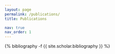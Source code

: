 ```yaml
---
layout: page
permalink: /publications/
title: Publications

nav: true
nav_order: 1
---
```

<!-- _pages/publications.md -->
<div class="publications">

{% bibliography -f {{ site.scholar.bibliography }} %}

</div>
